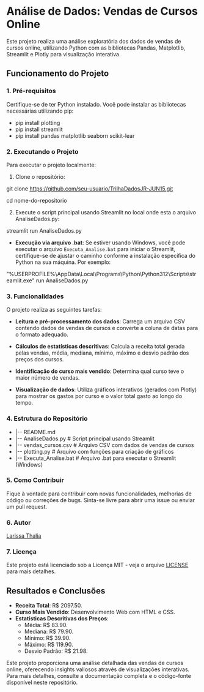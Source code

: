 # Análise de Dados: Vendas de Cursos Online

Este projeto realiza uma análise exploratória dos dados de vendas de cursos online, utilizando Python com as bibliotecas Pandas, Matplotlib, Streamlit e Plotly para visualização interativa.

## Funcionamento do Projeto

### 1. Pré-requisitos

Certifique-se de ter Python instalado. Você pode instalar as bibliotecas necessárias utilizando pip:

- pip install plotting
- pip install streamlit
- pip install pandas matplotlib seaborn scikit-lear

### 2. Executando o Projeto

Para executar o projeto localmente:

1. Clone o repositório:

git clone https://github.com/seu-usuario/TrilhaDadosJR-JUN15.git

cd nome-do-repositorio

2. Execute o script principal usando Streamlit no local onde esta o arquivo AnaliseDados.py:

streamlit run AnaliseDados.py

- **Execução via arquivo .bat**: Se estiver usando Windows, você pode executar o arquivo `Executa_Analise.bat` para iniciar o Streamlit, certifique-se de ajustar o caminho conforme a instalação específica do Python na sua máquina. Por exemplo:

"%USERPROFILE%\AppData\Local\Programs\Python\Python312\Scripts\streamlit.exe" run AnaliseDados.py

### 3. Funcionalidades

O projeto realiza as seguintes tarefas:

- **Leitura e pré-processamento dos dados**: Carrega um arquivo CSV contendo dados de vendas de cursos e converte a coluna de datas para o formato adequado.

- **Cálculos de estatísticas descritivas**: Calcula a receita total gerada pelas vendas, média, mediana, mínimo, máximo e desvio padrão dos preços dos cursos.

- **Identificação do curso mais vendido**: Determina qual curso teve o maior número de vendas.

- **Visualização de dados**: Utiliza gráficos interativos (gerados com Plotly) para mostrar os gastos por curso e o valor total gasto ao longo do tempo.

### 4. Estrutura do Repositório

- |-- README.md
- |-- AnaliseDados.py # Script principal usando Streamlit
- |-- vendas_cursos.csv # Arquivo CSV com dados de vendas de cursos
- |-- plotting.py # Arquivo com funções para criação de gráficos
- |-- Executa_Analise.bat # Arquivo .bat para executar o Streamlit (Windows)


### 5. Como Contribuir

Fique à vontade para contribuir com novas funcionalidades, melhorias de código ou correções de bugs. Sinta-se livre para abrir uma issue ou enviar um pull request.

### 6. Autor

[Larissa Thalia](https://github.com/ltsilva23)

### 7. Licença

Este projeto está licenciado sob a Licença MIT - veja o arquivo [LICENSE](LICENSE) para mais detalhes.

## Resultados e Conclusões

- **Receita Total**: R$ 2097.50.
- **Curso Mais Vendido**: Desenvolvimento Web com HTML e CSS.
- **Estatísticas Descritivas dos Preços**:
  - Média: R$ 83.90.
  - Mediana: R$ 79.90.
  - Mínimo: R$ 39.90.
  - Máximo: R$ 119.90.
  - Desvio Padrão: R$ 21.98.

Este projeto proporciona uma análise detalhada das vendas de cursos online, oferecendo insights valiosos através de visualizações interativas. Para mais detalhes, consulte a documentação completa e o código-fonte disponível neste repositório.
